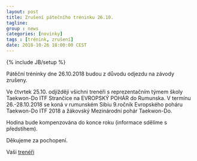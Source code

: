```yaml
---
layout: post
title: Zrušení pátečního tréninku 26.10.
tagline: 
group : news
categories: [novinky]
tags : [trénink, zrušení]
date: 2018-10-26 18:00:00 CEST
---
```

{% include JB/setup %}

Pátěční tréninky dne 26.10.2018 budou z důvodu odjezdu na závody zrušeny.

Ve čtvrtek 25.10. odjíždějí všichni trenéři s reprezentačním týmem školy Taekwon-Do ITF Strančice na EVROPSKÝ POHÁR do Rumunska.
V termínu 26.-28.10.2018 se koná v rumunském Sibiu  9.ročník Evropského poháru Taekwon-Do ITF 2018 a žákovský Mezinárodní pohár Taekwon-Do.

Hodina bude kompenzována do konce roku (informace sdělíme s předstihem).

Děkujeme za pochopení.

Vaši [trenéři](/treneri)
